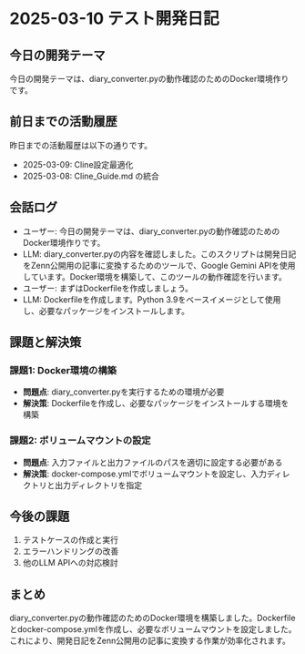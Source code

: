 # 2025-03-10 テスト開発日記

## 今日の開発テーマ

今日の開発テーマは、diary_converter.pyの動作確認のためのDocker環境作りです。

## 前日までの活動履歴

昨日までの活動履歴は以下の通りです。
* 2025-03-09: Cline設定最適化
* 2025-03-08: Cline_Guide.md の統合

## 会話ログ

- ユーザー: 今日の開発テーマは、diary_converter.pyの動作確認のためのDocker環境作りです。
- LLM: diary_converter.pyの内容を確認しました。このスクリプトは開発日記をZenn公開用の記事に変換するためのツールで、Google Gemini APIを使用しています。Docker環境を構築して、このツールの動作確認を行います。
- ユーザー: まずはDockerfileを作成しましょう。
- LLM: Dockerfileを作成します。Python 3.9をベースイメージとして使用し、必要なパッケージをインストールします。

## 課題と解決策

### 課題1: Docker環境の構築
- **問題点**: diary_converter.pyを実行するための環境が必要
- **解決策**: Dockerfileを作成し、必要なパッケージをインストールする環境を構築

### 課題2: ボリュームマウントの設定
- **問題点**: 入力ファイルと出力ファイルのパスを適切に設定する必要がある
- **解決策**: docker-compose.ymlでボリュームマウントを設定し、入力ディレクトリと出力ディレクトリを指定

## 今後の課題

1. テストケースの作成と実行
2. エラーハンドリングの改善
3. 他のLLM APIへの対応検討

## まとめ

diary_converter.pyの動作確認のためのDocker環境を構築しました。Dockerfileとdocker-compose.ymlを作成し、必要なボリュームマウントを設定しました。これにより、開発日記をZenn公開用の記事に変換する作業が効率化されます。
